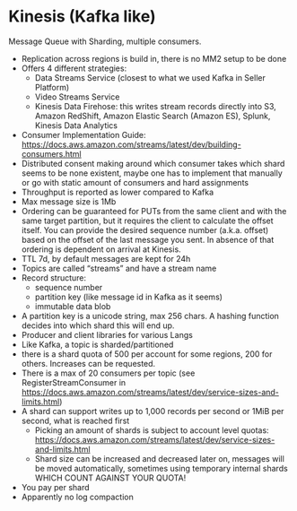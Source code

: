 # Kinesis (Kafka like)

Message Queue with Sharding, multiple consumers.

* Replication across regions is build in, there is no MM2 setup to be done
* Offers 4 different strategies: 
    * Data Streams Service (closest to what we used Kafka in Seller Platform)
    * Video Streams Service
    * Kinesis Data Firehose: this writes stream records directly into S3, Amazon RedShift, Amazon Elastic Search (Amazon ES), Splunk, Kinesis Data Analytics
* Consumer Implementation Guide: https://docs.aws.amazon.com/streams/latest/dev/building-consumers.html
* Distributed consent making around which consumer takes which shard seems to be none existent, maybe one has to implement that manually or go with static amount of consumers and hard assignments
* Throughput is reported as lower compared to Kafka
* Max message size is 1Mb
* Ordering can be guaranteed for PUTs from the same client and with the same target partition, but it requires the client to calculate the offset itself. You can provide the desired sequence number (a.k.a. offset) based on the offset of the last message you sent. In absence of that ordering is dependent on arrival at Kinesis.
* TTL 7d, by default messages are kept for 24h
* Topics are called “streams” and have a stream name
* Record structure:
    *  sequence number
    * partition key (like message id in Kafka as it seems)
    * immutable data blob
* A partition key is a unicode string, max 256 chars. A hashing function decides into which shard this will end up.
* Producer and client libraries for various Langs
* Like Kafka, a topic is sharded/partitioned
* there is a shard quota of 500 per account for some regions, 200 for others. Increases can be requested.
* There is a max of 20 consumers per topic (see RegisterStreamConsumer in https://docs.aws.amazon.com/streams/latest/dev/service-sizes-and-limits.html)
* A shard can support writes up to 1,000 records per second or 1MiB per second, what is reached first
    * Picking an amount of shards is subject to account level quotas: https://docs.aws.amazon.com/streams/latest/dev/service-sizes-and-limits.html
    * Shard size can be increased and decreased later on, messages will be moved automatically, sometimes using temporary internal shards WHICH COUNT AGAINST YOUR QUOTA!
* You pay per shard
* Apparently no log compaction

